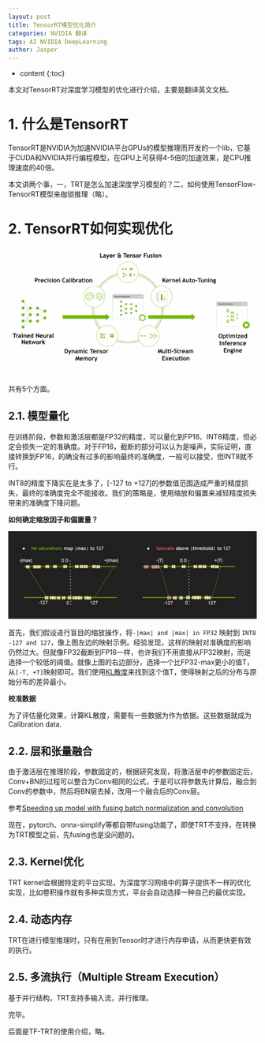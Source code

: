 ```yaml
---
layout: post
title: TensorRT模型优化简介
categories: NVIDIA 翻译
tags: AI NVIDIA DeepLearning
author: Jasper
---
```


* content
{:toc}


本文对TensorRT对深度学习模型的优化进行介绍，主要是翻译英文文档。



# 1. 什么是TensorRT

TensorRT是NVIDIA为加速NVIDIA平台GPUs的模型推理而开发的一个lib，它基于CUDA和NVIDIA并行编程模型，在GPU上可获得4-5倍的加速效果，是CPU推理速度的40倍。

本文讲两个事，一，TRT是怎么加速深度学习模型的？二，如何使用TensorFlow-TensorRT模型来枷锁推理（略）。

# 2. TensorRT如何实现优化

![](../../images/NVIDIA/trt-optimization-2.jpeg)

共有5个方面。

## 2.1. 模型量化

在训练阶段，参数和激活层都是FP32的精度，可以量化到FP16、INT8精度，但必定会损失一定的准确度。对于FP16，截断的部分可以认为是噪声，实际证明，直接转换到FP16，的确没有过多的影响最终的准确度，一般可以接受，但INT8就不行。

INT8的精度下降实在是太多了，[-127 to +127]的参数值范围造成严重的精度损失，最终的准确度完全不能接收。我们的策略是，使用缩放和偏置来减轻精度损失带来的准确度下降问题。

**如何确定缩放因子和偏置量？**

![INT8量化](/images/NVIDIA/trt-optimization-1.jpeg)

首先，我们假设进行盲目的缩放操作，将`-|max| and |max| in FP32` 映射到 `INT8 -127 and 127`，像上图左边的映射示例。经验发现，这样的映射对准确度的影响仍然过大。但就像FP32截断到FP16一样，也许我们不用直接从FP32映射，而是选择一个较低的阈值。就像上图的右边部分，选择一个比FP32-max更小的值T，从`[-T, +T]`映射即可。我们使用[KL散度](https://en.wikipedia.org/wiki/Kullback%E2%80%93Leibler_divergence)来找到这个值T，使得映射之后的分布与原始分布的差异最小。

**校准数据**

为了评估量化效果，计算KL散度，需要有一些数据为作为依据。这些数据就成为Calibration data.

## 2.2. 层和张量融合

由于激活层在推理阶段，参数固定的，根据研究发现，将激活层中的参数固定后，Conv+BN的过程可以整合为Conv相同的公式，于是可以将参数先计算后，融合到Conv的参数中，然后将BN层去掉，改用一个融合后的Conv层。

参考[Speeding up model with fusing batch normalization and convolution](https://learnml.today/speeding-up-model-with-fusing-batch-normalization-and-convolution-3)

现在，pytorch、onnx-simplify等都自带fusing功能了，即使TRT不支持，在转换为TRT模型之前，先fusing也是没问题的。

## 2.3. Kernel优化

TRT kernel会根据特定的平台实现，为深度学习网络中的算子提供不一样的优化实现，比如卷积操作就有多种实现方式，平台会自动选择一种自己的最优实现。

## 2.4. 动态内存

TRT在进行模型推理时，只有在用到Tensor时才进行内存申请，从而更快更有效的执行。

## 2.5. 多流执行（Multiple Stream Execution）

基于并行结构，TRT支持多输入流，并行推理。

完毕。

后面是TF-TRT的使用介绍，略。

